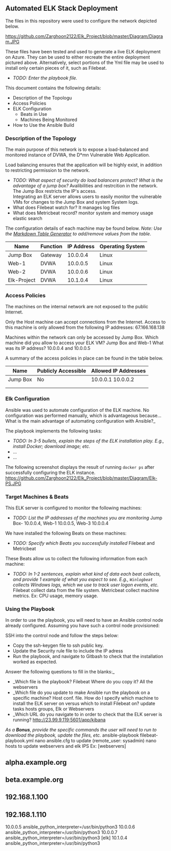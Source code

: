 ## Automated ELK Stack Deployment

The files in this repository were used to configure the network depicted below.

https://github.com/Zarghoon2122/Elk_Project/blob/master/Diagram/Diagram.JPG

These files have been tested and used to generate a live ELK deployment on Azure. They can be used to either recreate the entire deployment pictured above. Alternatively, select portions of the Yml file may be used to install only certain pieces of it, such as Filebeat.

  - _TODO: Enter the playbook file._

This document contains the following details:
- Description of the Topologu
- Access Policies
- ELK Configuration
  - Beats in Use
  - Machines Being Monitored
- How to Use the Ansible Build


### Description of the Topology

The main purpose of this network is to expose a load-balanced and monitored instance of DVWA, the D*mn Vulnerable Web Application.

Load balancing ensures that the application will be highly exist, in addition to restricting permission to the network.
- _TODO: What aspect of security do load balancers protect? What is the advantage of a jump box?_
Avalibilities and restrcition in the network. The Jump Box restricts the IP's access.  
Integrating an ELK server allows users to easily monitor the vulnerable VMs for changes to the Jump Box and system System logs.
- What does Filebeat watch for? It manages log files
- What does Metricbeat record? monitor system and memory usage elastic search 

The configuration details of each machine may be found below.
_Note: Use the [Markdown Table Generator](http://www.tablesgenerator.com/markdown_tables) to add/remove values from the table_.

| Name            | Function | IP Address | Operating System |
|-----------------|----------|------------|------------------|
| Jump Box        | Gateway  | 10.0.0.4   | Linux            |
| Web-1           |   DVWA   | 10.0.0.5   | Linux            |
| Web-2           |   DVWA   | 10.0.0.6   | Linux            |
| Elk-Project     |   DVWA   | 10.1.0.4   | Linux            |

### Access Policies

The machines on the internal network are not exposed to the public Internet. 

Only the Host machine can accept connections from the Internet. Access to this machine is only allowed from the following IP addresses:
67.166.168.138

Machines within the network can only be accessed by Jump Box.
Which machine did you allow to access your ELK VM? Jump Box and Web-1 What was its IP address? 10.0.0.4 and 10.0.0.5

A summary of the access policies in place can be found in the table below.

| Name     | Publicly Accessible | Allowed IP Addresses |
|----------|---------------------|----------------------|
| Jump Box |        No           | 10.0.0.1 10.0.0.2    |
|          |                     |                      |
|          |                     |                      |

### Elk Configuration

Ansible was used to automate configuration of the ELK machine. No configuration was performed manually, which is advantageous because...
What is the main advantage of automating configuration with Ansible?_

The playbook implements the following tasks:
- _TODO: In 3-5 bullets, explain the steps of the ELK installation play. E.g., install Docker; download image; etc._
- ...
- ...

The following screenshot displays the result of running `docker ps` after successfully configuring the ELK instance.
https://github.com/Zarghoon2122/Elk_Project/blob/master/Diagram/Elk-PS.JPG

### Target Machines & Beats
This ELK server is configured to monitor the following machines:
- _TODO: List the IP addresses of the machines you are monitoring_
Jump Box- 10.0.0.4, Web-1 10.0.0.5, Web-3 10.0.0.4

We have installed the following Beats on these machines:
- _TODO: Specify which Beats you successfully installed_
Filebeat and Metricbeat

These Beats allow us to collect the following information from each machine:
- _TODO: In 1-2 sentences, explain what kind of data each beat collects, and provide 1 example of what you expect to see. E.g., `Winlogbeat` collects Windows logs, which we use to track user logon events, etc._
Filebeat collect data from the file system. Metricbeat collect machine metrics. Ex: CPU usage, memory usage.

### Using the Playbook
In order to use the playbook, you will need to have an Ansible control node already configured. Assuming you have such a control node provisioned: 

SSH into the control node and follow the steps below:
- Copy the ssh-keygen file to ssh public key.
- Update the Security rule file to include the IP adress
- Run the playbook, and navigate to Gitbash to check that the installation worked as expected.

Answer the following questions to fill in the blanks:_
- _Which file is the playbook? Filebeat Where do you copy it? All the webservers
- _Which file do you update to make Ansible run the playbook on a specific machine? Host conf. file.  How do I specify which machine to install the ELK server on versus which to install Filebeat on? update tasks hosts groups, Elk or Webservers
- _Which URL do you navigate to in order to check that the ELK server is running? http://23.99.9.119:5601/app/kibana

_As a **Bonus**, provide the specific commands the user will need to run to download the playbook, update the files, etc._
ansible-playbook filebeat-playbook.yml
nano ansible.cfg to update (remote_user: sysadmin)
nano hosts to update webservers and elk IPS Ex:
[webservers]
## alpha.example.org
## beta.example.org
## 192.168.1.100
## 192.168.1.110

10.0.0.5 ansible_python_interpreter=/usr/bin/python3
10.0.0.6 ansible_python_interpreter=/usr/bin/python3
10.0.0.7 ansible_python_interpreter=/usr/bin/python3
[elk]
10.1.0.4 ansible_python_interpreter=/usr/bin/python3

